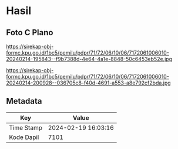 # Hasil

## Foto C Plano

https://sirekap-obj-formc.kpu.go.id/1bc5/pemilu/pdpr/71/72/06/10/06/7172061006010-20240214-195843--f9b7388d-4e64-4a1e-8848-50c6453eb52e.jpg

https://sirekap-obj-formc.kpu.go.id/1bc5/pemilu/pdpr/71/72/06/10/06/7172061006010-20240214-200928--036705c8-f40d-4691-a553-a8e792cf2bda.jpg


## Metadata

| Key        | Value               |
| ---------- | ------------------- |
| Time Stamp | 2024-02-19 16:03:16 |
| Kode Dapil | 7101                |



